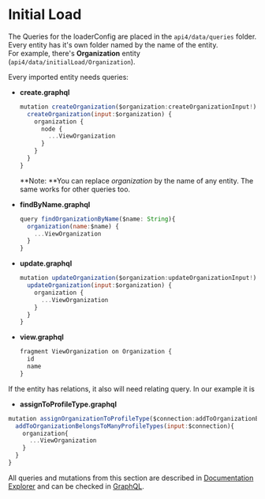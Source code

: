 # Initial Load

The Queries for the loaderConfig are placed in the `api4/data/queries` folder. Every entity has it's own folder named by the name of the entity.  
For example, there's **Organization** entity \(`api4/data/initialLoad/Organization`\).

Every imported entity needs queries:

* **create.graphql**

  ```javascript
  mutation createOrganization($organization:createOrganizationInput!) {
    createOrganization(input:$organization) {
      organization {
        node {
          ...ViewOrganization
        }
      }
    }
  }
  ```

  **Note: **You can replace _organization_ by the name of any entity. The same works for other queries too.

* **findByName.graphql**

  ```javascript
  query findOrganizationByName($name: String){
    organization(name:$name) {
      ...ViewOrganization
    }
  }
  ```

* **update.graphql**

  ```javascript
  mutation updateOrganization($organization:updateOrganizationInput!) {
    updateOrganization(input:$organization) {
      organization {
        ...ViewOrganization
      }
    }
  }
  ```

* **view.graphql**

  ```javascript
  fragment ViewOrganization on Organization {
    id
    name
  }
  ```

If the entity has relations, it also will need relating query. In our example it is

* **assignToProfileType.graphql**

```javascript
mutation assignOrganizationToProfileType($connection:addToOrganizationBelongsToManyProfileTypesInput!){
  addToOrganizationBelongsToManyProfileTypes(input:$connection){
    organization{
      ...ViewOrganization
    }
  }
}
```

All queries and mutations from this section are described in [Documentation Explorer](../working-with-graphiql/documentation-explorer.md) and can be checked in [GraphQL](../working-with-graphiql.md).

